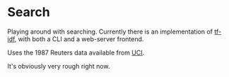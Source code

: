 # Search

Playing around with searching. Currently there is an implementation of [tf-idf](http://en.wikipedia.org/wiki/Tf%E2%80%93idf), with both a CLI and a web-server frontend.

Uses the 1987 Reuters data available from [UCI](https://archive.ics.uci.edu/ml/machine-learning-databases/reuters21578-mld/).

It's obviously very rough right now.